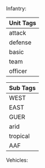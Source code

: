 Infantry:

| Unit Tags |
|-----------|
| attack    |
| defense   |
| basic     |
| team      |
| officer   |

| Sub Tags  |
|-----------|
| WEST      |
| EAST      |
| GUER      |
| arid      |
| tropical  |
| AAF       |

Vehicles: